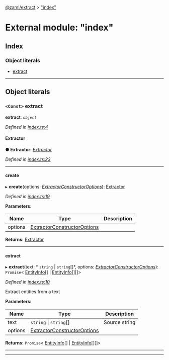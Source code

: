 [@zaml/extract](../README.md) > ["index"](../modules/_index_.md)

# External module: "index"

## Index

### Object literals

* [extract](_index_.md#extract)

---

## Object literals

<a id="extract"></a>

### `<Const>` extract

**extract**: *`object`*

*Defined in [index.ts:4](https://github.com/nexushubs/zaml-lang/blob/dba599e/packages/zaml-extract/src/index.ts#L4)*

<a id="extract.extractor"></a>

####  Extractor

**● Extractor**: *[Extractor](../classes/_extractor_.extractor.md)*

*Defined in [index.ts:23](https://github.com/nexushubs/zaml-lang/blob/dba599e/packages/zaml-extract/src/index.ts#L23)*

___
<a id="extract.create"></a>

####  create

▸ **create**(options: *[ExtractorConstructorOptions](_types_.md#extractorconstructoroptions)*): [Extractor](../classes/_extractor_.extractor.md)

*Defined in [index.ts:19](https://github.com/nexushubs/zaml-lang/blob/dba599e/packages/zaml-extract/src/index.ts#L19)*

**Parameters:**

| Name | Type | Description |
| ------ | ------ | ------ |
| options | [ExtractorConstructorOptions](_types_.md#extractorconstructoroptions) |   |

**Returns:** [Extractor](../classes/_extractor_.extractor.md)

___
<a id="extract.extract-1"></a>

####  extract

▸ **extract**(text: * `string` &#124; `string`[]*, options: *[ExtractorConstructorOptions](_types_.md#extractorconstructoroptions)*): `Promise`< [EntityInfo](../interfaces/_types_.entityinfo.md)[] &#124; [EntityInfo](../interfaces/_types_.entityinfo.md)[][]>

*Defined in [index.ts:10](https://github.com/nexushubs/zaml-lang/blob/dba599e/packages/zaml-extract/src/index.ts#L10)*

Extract entities from a text

**Parameters:**

| Name | Type | Description |
| ------ | ------ | ------ |
| text |  `string` &#124; `string`[]|  Source string |
| options | [ExtractorConstructorOptions](_types_.md#extractorconstructoroptions) |

**Returns:** `Promise`< [EntityInfo](../interfaces/_types_.entityinfo.md)[] &#124; [EntityInfo](../interfaces/_types_.entityinfo.md)[][]>

___

___

